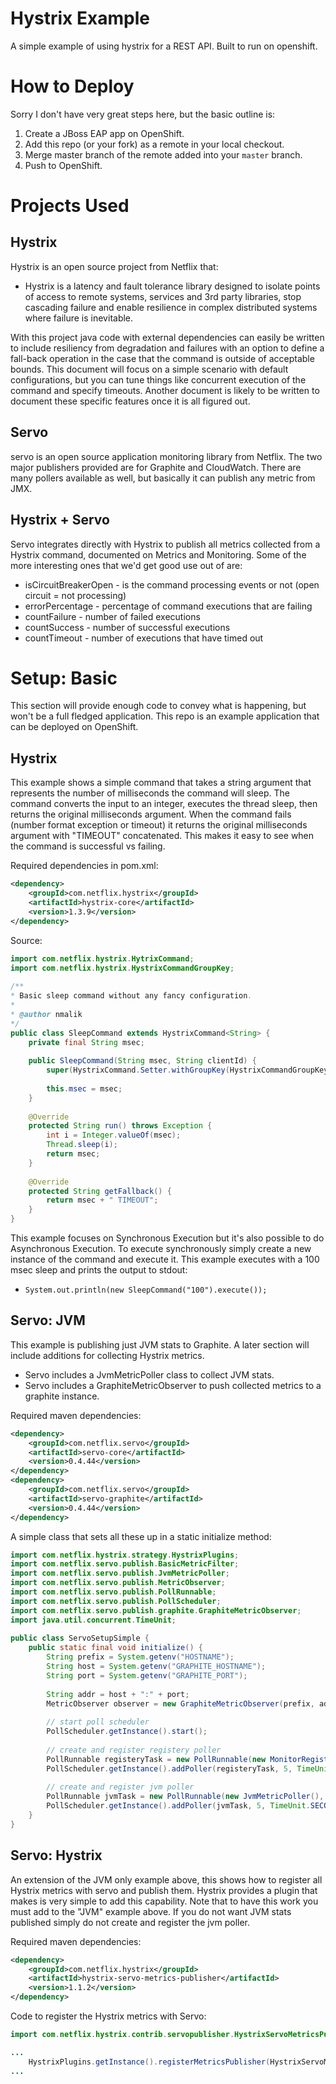 # Hystrix Example
A simple example of using hystrix for a REST API.  Built to run on openshift.

# How to Deploy
Sorry I don't have very great steps here, but the basic outline is:
1. Create a JBoss EAP app on OpenShift.
2. Add this repo (or your fork) as a remote in your local checkout.
3. Merge master branch of the remote added into your `master` branch.
4. Push to OpenShift.

# Projects Used

## Hystrix
Hystrix is an open source project from Netflix that:
* Hystrix is a latency and fault tolerance library designed to isolate points of access to remote systems, services and 3rd party libraries, stop cascading failure and enable resilience in complex distributed systems where failure is inevitable.

With this project java code with external dependencies can easily be written to include resiliency from degradation and failures with an option to define a fall-back operation in the case that the command is outside of acceptable bounds.  This document will focus on a simple scenario with default configurations, but you can tune things like concurrent execution of the command and specify timeouts.  Another document is likely to be written to document these specific features once it is all figured out.
 
## Servo
servo is an open source application monitoring library from Netflix.  The two major publishers provided are for Graphite and CloudWatch.  There are many pollers available as well, but basically it can publish any metric from JMX.
 
## Hystrix + Servo
Servo  integrates directly with Hystrix to publish all metrics collected from a Hystrix command, documented on Metrics and Monitoring.  Some of the more interesting ones that we'd get good use out of are:
* isCircuitBreakerOpen - is the command processing events or not (open circuit = not processing)
* errorPercentage - percentage of command executions that are failing
* countFailure - number of failed executions
* countSuccess - number of successful executions
* countTimeout - number of executions that have timed out

# Setup: Basic
This section will provide enough code to convey what is happening, but won't be a full fledged application.  This repo is an example application that can be deployed on OpenShift.
 
## Hystrix
This example shows a simple command that takes a string argument that represents the number of milliseconds the command will sleep.  The command converts the input to an integer, executes the thread sleep, then returns the original milliseconds argument.  When the command fails (number format exception or timeout) it returns the original milliseconds argument with "TIMEOUT" concatenated.  This makes it easy to see when the command is successful vs failing.

Required dependencies in pom.xml:
```xml
<dependency>  
    <groupId>com.netflix.hystrix</groupId>  
    <artifactId>hystrix-core</artifactId>  
    <version>1.3.9</version>  
</dependency>  
```

Source:
```java
import com.netflix.hystrix.HytrixCommand;  
import com.netflix.hystrix.HystrixCommandGroupKey;  
  
/** 
* Basic sleep command without any fancy configuration. 
* 
* @author nmalik 
*/  
public class SleepCommand extends HystrixCommand<String> {  
    private final String msec;  
  
    public SleepCommand(String msec, String clientId) {  
        super(HystrixCommand.Setter.withGroupKey(HystrixCommandGroupKey.Factory.asKey("sleep")));  
  
        this.msec = msec;  
    }  
  
    @Override  
    protected String run() throws Exception {  
        int i = Integer.valueOf(msec);  
        Thread.sleep(i);  
        return msec;  
    }  
  
    @Override  
    protected String getFallback() {  
        return msec + " TIMEOUT";  
    }  
}
```
 
This example focuses on Synchronous Execution but it's also possible to do Asynchronous Execution.  To execute synchronously simply create a new instance of the command and execute it.  This example executes with a 100 msec sleep and prints the output to stdout:
* `System.out.println(new SleepCommand("100").execute());`
 
## Servo: JVM
This example is publishing just JVM stats to Graphite.  A later section will include additions for collecting Hystrix metrics.
* Servo includes a JvmMetricPoller class to collect JVM stats.
* Servo includes a GraphiteMetricObserver to push collected metrics to a graphite instance.
 
Required maven dependencies:
```xml
<dependency>  
    <groupId>com.netflix.servo</groupId>  
    <artifactId>servo-core</artifactId>  
    <version>0.4.44</version>  
</dependency>  
<dependency>  
    <groupId>com.netflix.servo</groupId>  
    <artifactId>servo-graphite</artifactId>  
    <version>0.4.44</version>  
</dependency>  
```
 
A simple class that sets all these up in a static initialize method:
```java
import com.netflix.hystrix.strategy.HystrixPlugins;  
import com.netflix.servo.publish.BasicMetricFilter;  
import com.netflix.servo.publish.JvmMetricPoller;  
import com.netflix.servo.publish.MetricObserver;  
import com.netflix.servo.publish.PollRunnable;  
import com.netflix.servo.publish.PollScheduler;  
import com.netflix.servo.publish.graphite.GraphiteMetricObserver;  
import java.util.concurrent.TimeUnit;  
  
public class ServoSetupSimple {  
    public static final void initialize() {  
        String prefix = System.getenv("HOSTNAME");  
        String host = System.getenv("GRAPHITE_HOSTNAME");  
        String port = System.getenv("GRAPHITE_PORT");  
  
        String addr = host + ":" + port;  
        MetricObserver observer = new GraphiteMetricObserver(prefix, addr);  
  
        // start poll scheduler  
        PollScheduler.getInstance().start();  
  
        // create and register registery poller  
        PollRunnable registeryTask = new PollRunnable(new MonitorRegistryMetricPoller(), BasicMetricFilter.MATCH_ALL, observer);  
        PollScheduler.getInstance().addPoller(registeryTask, 5, TimeUnit.SECONDS);  
  
        // create and register jvm poller  
        PollRunnable jvmTask = new PollRunnable(new JvmMetricPoller(), BasicMetricFilter.MATCH_ALL, observer);  
        PollScheduler.getInstance().addPoller(jvmTask, 5, TimeUnit.SECONDS);  
    }  
}  
```

## Servo: Hystrix
An extension of the JVM only example above, this shows how to register all Hystrix metrics with servo and publish them.  Hystrix provides a plugin that makes is very simple to add this capability.  Note that to have this work you must add to the "JVM" example above.  If you do not want JVM stats published simply do not create and register the jvm poller.
 
Required maven dependencies:
```xml
<dependency>  
    <groupId>com.netflix.hystrix</groupId>  
    <artifactId>hystrix-servo-metrics-publisher</artifactId>  
    <version>1.1.2</version>  
</dependency>  
```
 
Code to register the Hystrix metrics with Servo:
```java
import com.netflix.hystrix.contrib.servopublisher.HystrixServoMetricsPublisher;  

...  
    HystrixPlugins.getInstance().registerMetricsPublisher(HystrixServoMetricsPublisher.getInstance());  
...
```
 
